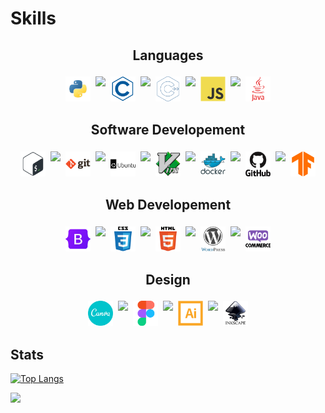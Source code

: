 # Skills
<h2 align="center">Languages</h2>
<p align="center">
<img src="https://raw.githubusercontent.com/github/explore/80688e429a7d4ef2fca1e82350fe8e3517d3494d/topics/python/python.png" alt="Python" height="40" style="vertical-align:top; margin:4px;"><img src="https://upload.wikimedia.org/wikipedia/en/9/98/Blank_button.svg" height="40" style="vertical-align:top; margin:4px"><img src="https://raw.githubusercontent.com/devicons/devicon/55609aa5bd817ff167afce0d965585c92040787a/icons/c/c-line.svg" height="40" style="vertical-align:top; margin:4px"><img src="https://upload.wikimedia.org/wikipedia/en/9/98/Blank_button.svg" height="40" style="vertical-align:top; margin:4px"><img src="https://raw.githubusercontent.com/devicons/devicon/55609aa5bd817ff167afce0d965585c92040787a/icons/cplusplus/cplusplus-line.svg" height="40" style="vertical-align:top; margin:4px"><img src="https://upload.wikimedia.org/wikipedia/en/9/98/Blank_button.svg" height="40" style="vertical-align:top; margin:4px"><img src="https://raw.githubusercontent.com/devicons/devicon/55609aa5bd817ff167afce0d965585c92040787a/icons/javascript/javascript-original.svg" height="40" style="vertical-align:top; margin:4px"><img src="https://upload.wikimedia.org/wikipedia/en/9/98/Blank_button.svg" height="40" style="vertical-align:top; margin:4px"><img src="https://raw.githubusercontent.com/devicons/devicon/55609aa5bd817ff167afce0d965585c92040787a/icons/java/java-plain-wordmark.svg" height="40" style="vertical-align:top; margin:4px">
</p>

<h2 align="center">Software Developement</h2>
<p align="center">
<img src="https://raw.githubusercontent.com/devicons/devicon/55609aa5bd817ff167afce0d965585c92040787a/icons/bash/bash-original.svg" height="40" style="vertical-align:top; margin:4px"><img src="https://upload.wikimedia.org/wikipedia/en/9/98/Blank_button.svg" height="40" style="vertical-align:top; margin:4px"><img src="https://raw.githubusercontent.com/devicons/devicon/55609aa5bd817ff167afce0d965585c92040787a/icons/git/git-original-wordmark.svg" height="40" style="vertical-align:top; margin:4px"><img src="https://upload.wikimedia.org/wikipedia/en/9/98/Blank_button.svg" height="40" style="vertical-align:top; margin:4px"><img src="https://raw.githubusercontent.com/devicons/devicon/55609aa5bd817ff167afce0d965585c92040787a/icons/ubuntu/ubuntu-plain-wordmark.svg" height="40" style="vertical-align:top; margin:4px"><img src="https://upload.wikimedia.org/wikipedia/en/9/98/Blank_button.svg" height="40" style="vertical-align:top; margin:4px"><img src="https://raw.githubusercontent.com/devicons/devicon/55609aa5bd817ff167afce0d965585c92040787a/icons/vim/vim-original.svg" height="40" style="vertical-align:top; margin:4px"><img src="https://upload.wikimedia.org/wikipedia/en/9/98/Blank_button.svg" height="40" style="vertical-align:top; margin:4px"><img src="https://raw.githubusercontent.com/devicons/devicon/55609aa5bd817ff167afce0d965585c92040787a/icons/docker/docker-original-wordmark.svg" height="40" style="vertical-align:top; margin:4px"><img src="https://upload.wikimedia.org/wikipedia/en/9/98/Blank_button.svg" height="40" style="vertical-align:top; margin:4px"><img src="https://raw.githubusercontent.com/devicons/devicon/55609aa5bd817ff167afce0d965585c92040787a/icons/github/github-original-wordmark.svg" height="40" style="vertical-align:top; margin:4px"><img src="https://upload.wikimedia.org/wikipedia/en/9/98/Blank_button.svg" height="40" style="vertical-align:top; margin:4px"><img src="https://raw.githubusercontent.com/devicons/devicon/55609aa5bd817ff167afce0d965585c92040787a/icons/tensorflow/tensorflow-original.svg" height="40" style="vertical-align:top; margin:4px">
</p>

<h2 align="center">Web Developement</h2>
<p align="center">
<img src="https://raw.githubusercontent.com/devicons/devicon/55609aa5bd817ff167afce0d965585c92040787a/icons/bootstrap/bootstrap-original.svg" height="40" style="vertical-align:top; margin:4px"><img src="https://upload.wikimedia.org/wikipedia/en/9/98/Blank_button.svg" height="40" style="vertical-align:top; margin:4px"><img src="https://raw.githubusercontent.com/devicons/devicon/55609aa5bd817ff167afce0d965585c92040787a/icons/css3/css3-original-wordmark.svg" height="40" style="vertical-align:top; margin:4px"><img src="https://upload.wikimedia.org/wikipedia/en/9/98/Blank_button.svg" height="40" style="vertical-align:top; margin:4px"><img src="https://raw.githubusercontent.com/devicons/devicon/55609aa5bd817ff167afce0d965585c92040787a/icons/html5/html5-original-wordmark.svg" height="40" style="vertical-align:top; margin:4px"><img src="https://upload.wikimedia.org/wikipedia/en/9/98/Blank_button.svg" height="40" style="vertical-align:top; margin:4px"><img src="https://raw.githubusercontent.com/devicons/devicon/55609aa5bd817ff167afce0d965585c92040787a/icons/wordpress/wordpress-original.svg" height="40" style="vertical-align:top; margin:4px"><img src="https://upload.wikimedia.org/wikipedia/en/9/98/Blank_button.svg" height="40" style="vertical-align:top; margin:4px"><img src="https://raw.githubusercontent.com/devicons/devicon/55609aa5bd817ff167afce0d965585c92040787a/icons/woocommerce/woocommerce-original-wordmark.svg" height="40" style="vertical-align:top; margin:4px">
</p>

<h2 align="center">Design</h2>
<p align="center">
<img src="https://raw.githubusercontent.com/devicons/devicon/55609aa5bd817ff167afce0d965585c92040787a/icons/canva/canva-original.svg" height="40" style="vertical-align:top; margin:4px"><img src="https://upload.wikimedia.org/wikipedia/en/9/98/Blank_button.svg" height="40" style="vertical-align:top; margin:4px"><img src="https://raw.githubusercontent.com/devicons/devicon/55609aa5bd817ff167afce0d965585c92040787a/icons/figma/figma-original.svg" height="40" style="vertical-align:top; margin:4px"><img src="https://upload.wikimedia.org/wikipedia/en/9/98/Blank_button.svg" height="40" style="vertical-align:top; margin:4px"><img src="https://raw.githubusercontent.com/devicons/devicon/55609aa5bd817ff167afce0d965585c92040787a/icons/illustrator/illustrator-line.svg" height="40" style="vertical-align:top; margin:4px"><img src="https://upload.wikimedia.org/wikipedia/en/9/98/Blank_button.svg" height="40" style="vertical-align:top; margin:4px"><img src="https://raw.githubusercontent.com/devicons/devicon/55609aa5bd817ff167afce0d965585c92040787a/icons/inkscape/inkscape-original-wordmark.svg" height="40" style="vertical-align:top; margin:4px">
</p>
<!-- <img src="" height="40" style="vertical-align:top; margin:4px"> -->

## Stats
[![Top Langs](https://github-readme-stats.vercel.app/api/top-langs/?username=xtruhlar&layout=donut&title_color=ffffff&text_color=c9cacc&bg_color=1d1f21&lang_count=5&icon_color=2bbc8a)](https://github.com/anuraghazra/github-readme-stats)
<!--https://github-readme-stats.vercel.app/api/top-langs/?username=MartinHeinz&hide=java,html,tex&title_color=ffffff&text_color=c9cacc&icon_color=2bbc8a&bg_color=1d1f21&langs_count=3"-->

![](https://komarev.com/ghpvc/?username=your-github-xtruhlar&label=PROFILE+VIEWS)
